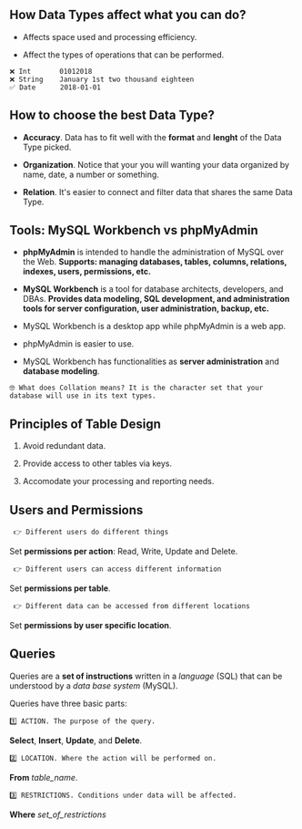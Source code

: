 ## How Data Types affect what you can do? 

- Affects space used and processing efficiency. 

- Affect the types of operations that can be performed. 

```
❌ Int       01012018
❌ String    January 1st two thousand eighteen
✅ Date      2018-01-01
```

## How to choose the best Data Type? 

- **Accuracy**. Data has to fit well with the **format** and **lenght** of the Data Type picked. 

- **Organization**. Notice that your you will wanting your data organized by name, date, a number or something. 

- **Relation**. It's easier to connect and filter data that shares the same Data Type. 

## Tools: MySQL Workbench vs phpMyAdmin

- **phpMyAdmin** is intended to handle the administration of MySQL over the Web. **Supports: managing databases, tables, columns, relations, indexes, users, permissions, etc.**

- **MySQL Workbench** is a tool for database architects, developers, and DBAs. **Provides data modeling, SQL development, and administration tools for server configuration, user administration, backup, etc.**

- MySQL Workbench is a desktop app while phpMyAdmin is a web app. 

- phpMyAdmin is easier to use. 

- MySQL Workbench has functionalities as **server administration** and **database modeling**.

```
🤓 What does Collation means? It is the character set that your database will use in its text types.
```

## Principles of Table Design

1. Avoid redundant data.

2. Provide access to other tables via keys.

3. Accomodate your processing and reporting needs. 

## Users and Permissions

```
 👉 Different users do different things
 ```
 Set **permissions per action**: Read, Write, Update and Delete. 

```
 👉 Different users can access different information
 ```
 Set **permissions per table**. 

```
 👉 Different data can be accessed from different locations
```
Set **permissions by user specific location**. 

## Queries 

Queries are a **set of instructions** written in a *language* (SQL) that can be understood by a *data base system* (MySQL).

Queries have three basic parts:

```
1️⃣ ACTION. The purpose of the query. 
```
**Select**, **Insert**, **Update**, and **Delete**. 

```
2️⃣ LOCATION. Where the action will be performed on.
```
**From** *table_name*.

```
3️⃣ RESTRICTIONS. Conditions under data will be affected. 
```
**Where** *set_of_restrictions*






